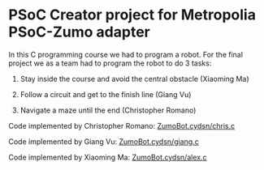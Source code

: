 # PSoC Creator project for Metropolia PSoC-Zumo adapter

In this C programming course we had to program a robot. For the final project we as a team had to program the robot to do 3 tasks:

1) Stay inside the course and avoid the central obstacle (Xiaoming Ma)

2) Follow a circuit and get to the finish line (Giang Vu)

3) Navigate a maze until the end (Christopher Romano)

Code implemented by Christopher Romano: [ZumoBot.cydsn/chris.c](https://github.com/chmromano/smartDevicesProject/blob/master/ZumoBot.cydsn/chris.c)

Code implemented by Giang Vu: [ZumoBot.cydsn/giang.c](https://github.com/chmromano/smartDevicesProject/blob/master/ZumoBot.cydsn/giang.c)

Code implemented by Xiaoming Ma: [ZumoBot.cydsn/alex.c](https://github.com/chmromano/smartDevicesProject/blob/master/ZumoBot.cydsn/alex.c)
